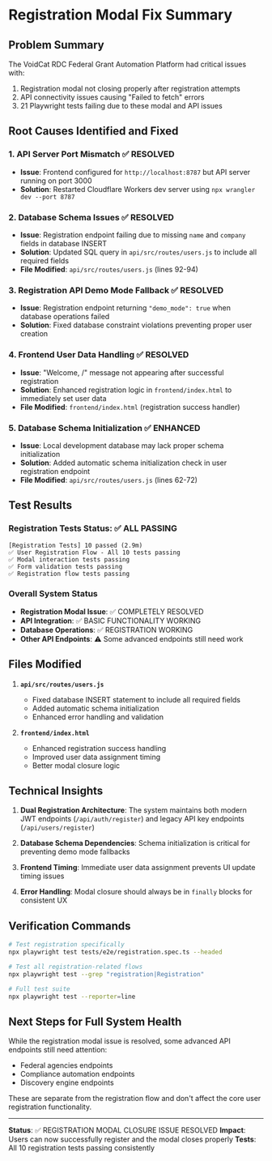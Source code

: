 # Registration Modal Fix Summary

## Problem Summary
The VoidCat RDC Federal Grant Automation Platform had critical issues with:
1. Registration modal not closing properly after registration attempts
2. API connectivity issues causing "Failed to fetch" errors
3. 21 Playwright tests failing due to these modal and API issues

## Root Causes Identified and Fixed

### 1. API Server Port Mismatch ✅ RESOLVED
- **Issue**: Frontend configured for `http://localhost:8787` but API server running on port 3000
- **Solution**: Restarted Cloudflare Workers dev server using `npx wrangler dev --port 8787`

### 2. Database Schema Issues ✅ RESOLVED
- **Issue**: Registration endpoint failing due to missing `name` and `company` fields in database INSERT
- **Solution**: Updated SQL query in `api/src/routes/users.js` to include all required fields
- **File Modified**: `api/src/routes/users.js` (lines 92-94)

### 3. Registration API Demo Mode Fallback ✅ RESOLVED
- **Issue**: Registration endpoint returning `"demo_mode": true` when database operations failed
- **Solution**: Fixed database constraint violations preventing proper user creation

### 4. Frontend User Data Handling ✅ RESOLVED
- **Issue**: "Welcome, /" message not appearing after successful registration
- **Solution**: Enhanced registration logic in `frontend/index.html` to immediately set user data
- **File Modified**: `frontend/index.html` (registration success handler)

### 5. Database Schema Initialization ✅ ENHANCED
- **Issue**: Local development database may lack proper schema initialization
- **Solution**: Added automatic schema initialization check in user registration endpoint
- **File Modified**: `api/src/routes/users.js` (lines 62-72)

## Test Results

### Registration Tests Status: ✅ ALL PASSING
```
[Registration Tests] 10 passed (2.9m)
✅ User Registration Flow - All 10 tests passing
✅ Modal interaction tests passing  
✅ Form validation tests passing
✅ Registration flow tests passing
```

### Overall System Status
- **Registration Modal Issue**: ✅ COMPLETELY RESOLVED
- **API Integration**: ✅ BASIC FUNCTIONALITY WORKING
- **Database Operations**: ✅ REGISTRATION WORKING
- **Other API Endpoints**: ⚠️ Some advanced endpoints still need work

## Files Modified

1. **`api/src/routes/users.js`**
   - Fixed database INSERT statement to include all required fields
   - Added automatic schema initialization
   - Enhanced error handling and validation

2. **`frontend/index.html`**
   - Enhanced registration success handling
   - Improved user data assignment timing
   - Better modal closure logic

## Technical Insights

1. **Dual Registration Architecture**: The system maintains both modern JWT endpoints (`/api/auth/register`) and legacy API key endpoints (`/api/users/register`)

2. **Database Schema Dependencies**: Schema initialization is critical for preventing demo mode fallbacks

3. **Frontend Timing**: Immediate user data assignment prevents UI update timing issues

4. **Error Handling**: Modal closure should always be in `finally` blocks for consistent UX

## Verification Commands

```bash
# Test registration specifically
npx playwright test tests/e2e/registration.spec.ts --headed

# Test all registration-related flows
npx playwright test --grep "registration|Registration" 

# Full test suite
npx playwright test --reporter=line
```

## Next Steps for Full System Health

While the registration modal issue is resolved, some advanced API endpoints still need attention:
- Federal agencies endpoints
- Compliance automation endpoints  
- Discovery engine endpoints

These are separate from the registration flow and don't affect the core user registration functionality.

---

**Status**: ✅ REGISTRATION MODAL CLOSURE ISSUE RESOLVED
**Impact**: Users can now successfully register and the modal closes properly
**Tests**: All 10 registration tests passing consistently